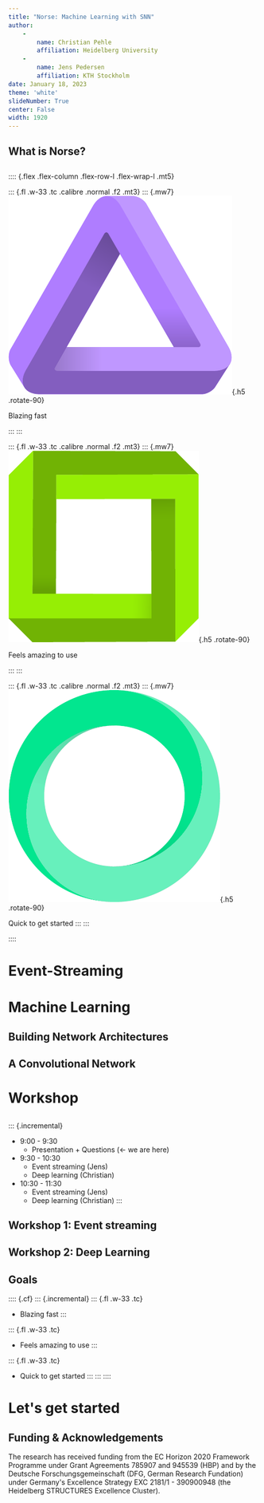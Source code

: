 ```yaml
---
title: "Norse: Machine Learning with SNN"
author:
    - 
        name: Christian Pehle
        affiliation: Heidelberg University
    - 
        name: Jens Pedersen
        affiliation: KTH Stockholm
date: January 18, 2023
theme: 'white'
slideNumber: True
center: False
width: 1920
---
```


## What is Norse?



## 

:::: {.flex .flex-column .flex-row-l .flex-wrap-l .mt5}

::: {.fl .w-33 .tc .calibre .normal .f2 .mt3}
::: {.mw7}
![](triangle_v.png){.h5 .rotate-90}

Blazing fast 

:::
:::

::: {.fl .w-33 .tc .calibre .normal .f2 .mt3}
::: {.mw7}
![](square_g.png){.h5 .rotate-90}

Feels amazing to use

:::
:::

::: {.fl .w-33 .tc .calibre .normal .f2 .mt3}
::: {.mw7}
![](circle_t.png){.h5 .rotate-90}

Quick to get started
:::
:::

::::

##


# Event-Streaming

# Machine Learning

## Building Network Architectures


## A Convolutional Network


# Workshop

## 

::: {.incremental}
- 9:00 - 9:30 
    - Presentation + Questions (<- we are here)
- 9:30 - 10:30
    - Event streaming (Jens)
    - Deep learning (Christian)
- 10:30 - 11:30
    - Event streaming (Jens)
    - Deep learning (Christian)
:::


## Workshop 1: Event streaming






## Workshop 2: Deep Learning

## Goals

:::: {.cf}
::: {.incremental}
::: {.fl .w-33 .tc}
- Blazing fast
:::

::: {.fl .w-33 .tc}
- Feels amazing to use
:::

::: {.fl .w-33 .tc}
- Quick to get started
:::
:::
::::

# Let's get started

## Funding & Acknowledgements

The research has received funding from the EC Horizon 2020 Framework Programme under Grant Agreements 785907 and 945539 (HBP) and by the Deutsche Forschungsgemeinschaft (DFG, German Research Fundation) under Germany's Excellence Strategy EXC 2181/1 - 390900948 (the Heidelberg STRUCTURES Excellence Cluster).
